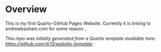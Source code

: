# Overview
This is my first Quarto-GitHub Pages Website.  Currently it is linking to andrewbasham.com for some reason...

*This repo was initially generated from a Quarto template available here: https://github.com/jtr13/website-template.*



